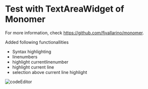 # Test with TextAreaWidget of Monomer

For more information, check https://github.com/fjvallarino/monomer.

Added following functionallities
- Syntax highlighting
- linenumbers
- highlight currentlinenumber
- highlight current line
- selection above current line highlight

![codeEditor](https://user-images.githubusercontent.com/51531595/161401459-895ef2c3-8959-4c69-a79d-9a61e9f8a5bd.png)
